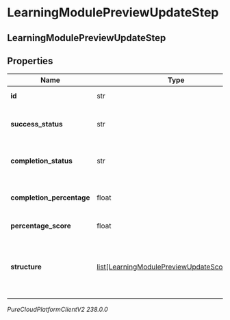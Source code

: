 # LearningModulePreviewUpdateStep

## LearningModulePreviewUpdateStep

## Properties

|Name | Type | Description | Notes|
|------------ | ------------- | ------------- | -------------|
| **id** | str | The id of the step | [optional] |
| **success_status** | str | The success status of the step | [optional] |
| **completion_status** | str | The completion status of the step | [optional] |
| **completion_percentage** | float | The completion percentage of the step | [optional] |
| **percentage_score** | float | Percentage Score | [optional] |
| **structure** | [list[LearningModulePreviewUpdateScoStructure]](LearningModulePreviewUpdateScoStructure) | The structure for any SCO associated with this step | [optional] |



_PureCloudPlatformClientV2 238.0.0_
